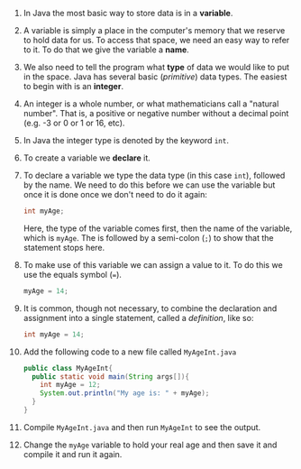 1. In Java the most basic way to store data is in a **variable**.
2. A variable is simply a place in the computer's memory that we reserve to hold data for us. To access that space, we need an easy way to refer to it. To do that we give the variable a **name**.
3. We also need to tell the program what **type** of data we would like to put in the space. Java has several basic \(_primitive_\) data types. The easiest to begin with is an **integer**.
4. An integer is a whole number, or what mathematicians call a "natural number". That is, a positive or negative number without a decimal point \(e.g. -3 or 0 or 1 or 16, etc\).
5. In Java the integer type is denoted by the keyword `int`.
6. To create a variable we **declare** it.
7. To declare a variable we type the data type \(in this case `int`\), followed by the name. We need to do this before we can use the variable but once it is done once we don't need to do it again:

   ```java
   int myAge;
   ```

   Here, the type of the variable comes first, then the name of the variable, which is `myAge`. The is followed by a semi-colon \(`;`\) to show that the statement stops here.

8. To make use of this variable we can assign a value to it. To do this we use the equals symbol \(`=`\).

   ```java
   myAge = 14;
   ```

9. It is common, though not necessary, to combine the declaration and assignment into a single statement, called a _definition_, like so:

   ```java
   int myAge = 14;
   ```

10. Add the following code to a new file called `MyAgeInt.java`

    ```java
    public class MyAgeInt{
      public static void main(String args[]){
        int myAge = 12;
        System.out.println("My age is: " + myAge);
      }
    }
    ```

11. Compile `MyAgeInt.java` and then run `MyAgeInt` to see the output.
12. Change the `myAge` variable to hold your real age and then save it and compile it and run it again.



